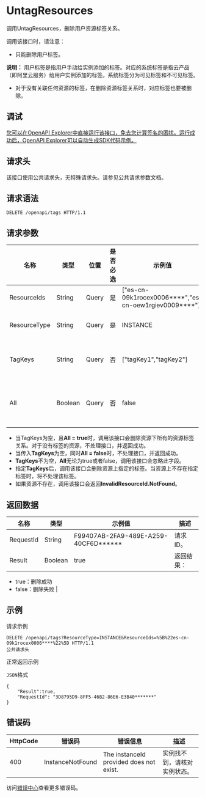 # UntagResources

调用UntagResources，删除用户资源标签关系。

调用该接口时，请注意：

-   只能删除用户标签。

**说明：** 用户标签是指用户手动给实例添加的标签。对应的系统标签是指云产品（即阿里云服务）给用户实例添加的标签。系统标签分为可见标签和不可见标签。

-   对于没有关联任何资源的标签，在删除资源标签关系时，对应标签也要被删除。

## 调试

[您可以在OpenAPI Explorer中直接运行该接口，免去您计算签名的困扰。运行成功后，OpenAPI Explorer可以自动生成SDK代码示例。](https://api.aliyun.com/#product=elasticsearch&api=UntagResources&type=ROA&version=2017-06-13)

## 请求头

该接口使用公共请求头，无特殊请求头。请参见公共请求参数文档。

## 请求语法

```
DELETE /openapi/tags HTTP/1.1
```

## 请求参数

|名称|类型|位置|是否必选|示例值|描述|
|--|--|--|----|---|--|
|ResourceIds|String|Query|是|\["es-cn-09k1rocex0006\*\*\*\*","es-cn-oew1rgiev0009\*\*\*\*"\]|要删除的资源列表。 |
|ResourceType|String|Query|是|INSTANCE|资源类型。固定为**INSTANCE**。 |
|TagKeys|String|Query|否|\["tagKey1","tagKey2"\]|要删除的标签列表，最多包含20个子项。 |
|All|Boolean|Query|否|false|是否全部删除，默认为**false**。仅当**TagKeys**为空时有效。 |

-   当TagKeys为空，且**All = true**时，调用该接口会删除资源下所有的资源标签关系。对于没有标签的资源，不处理接口，并返回成功。
-   当传入**TagKeys**为空，同时**All = false**时，不处理接口，并返回成功。
-   **TagKeys**不为空，**All**无论为true或者false，调用该接口会忽略此字段。
-   指定**TagKeys**后，调用该接口会删除资源上指定的标签。当资源上不存在指定标签时，将不处理该标签。
-   如果资源不存在，调用该接口会返回**InvalidResourceId.NotFound**。

## 返回数据

|名称|类型|示例值|描述|
|--|--|---|--|
|RequestId|String|F99407AB-2FA9-489E-A259-40CF6D\*\*\*\*\*\*|请求ID。 |
|Result|Boolean|true|返回结果：

 -   true：删除成功
-   false：删除失败 |

## 示例

请求示例

```
DELETE /openapi/tags?ResourceType=INSTANCE&ResourceIds=%5B%22es-cn-09k1rocex0006****%22%5D HTTP/1.1
公共请求头
```

正常返回示例

`JSON`格式

```
{
    "Result":true,
    "RequestId": "3D8795D9-8FF5-46B2-86E6-E3B40*******"
}
```

## 错误码

|HttpCode|错误码|错误信息|描述|
|--------|---|----|--|
|400|InstanceNotFound|The instanceId provided does not exist.|实例找不到，请核对实例状态。|

访问[错误中心](https://error-center.alibabacloud.com/status/product/elasticsearch)查看更多错误码。

